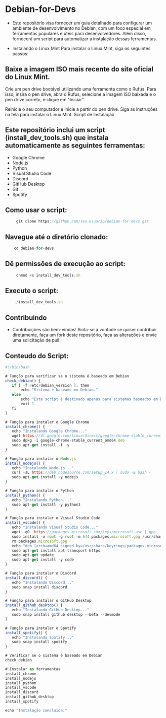# Debian-for-Devs

- Este repositório visa fornecer um guia detalhado para configurar um ambiente de desenvolvimento no Debian, com um foco especial em ferramentas populares e úteis para desenvolvedores. Além disso, fornecerá um script para automatizar a instalação dessas ferramentas.

- Instalando o Linux Mint
Para instalar o Linux Mint, siga os seguintes passos:

## Baixe a imagem ISO mais recente do site oficial do Linux Mint.

Crie um pen drive bootável utilizando uma ferramenta como o Rufus. Para isso, insira o pen drive, abra o Rufus, selecione a imagem ISO baixada e o pen drive correto, e clique em "Iniciar".

Reinicie o seu computador e inicie a partir do pen drive. Siga as instruções na tela para instalar o Linux Mint.
Script de Instalação

## Este repositório inclui um script (install_dev_tools.sh) que instala automaticamente as seguintes ferramentas:

- Google Chrome
- Node.js
- Python
- Visual Studio Code
- Discord
- GitHub Desktop
- Git
- Spotify


## Como usar o script:

```js
     git clone https://github.com/seu-usuario/debian-for-devs.git
 ```

## Navegue até o diretório clonado:

```js
    cd debian-for-devs
 ```

## Dê permissões de execução ao script:

```js
     chmod +x install_dev_tools.sh
 ```

 ## Execute o script:

 ```js
     ./install_dev_tools.sh
 ```
## Contribuindo

- Contribuições são bem-vindas! Sinta-se à vontade se quiser contribuir diretamente, faça um fork deste repositório, faça as alterações e envie uma solicitação de pull.


## Conteudo do Script:


 ```js
#!/bin/bash

# Função para verificar se o sistema é baseado em Debian
check_debian() {
    if [ -f /etc/debian_version ]; then
        echo "Sistema é baseado em Debian."
    else
        echo "Este script é destinado apenas para sistemas baseados em Debian."
        exit 1
    fi
}

# Função para instalar o Google Chrome
install_chrome() {
    echo "Instalando Google Chrome..."
    wget https://dl.google.com/linux/direct/google-chrome-stable_current_amd64.deb
    sudo dpkg -i google-chrome-stable_current_amd64.deb
    sudo apt-get install -f -y
}

# Função para instalar o Node.js
install_nodejs() {
    echo "Instalando Node.js..."
    curl -sL https://deb.nodesource.com/setup_14.x | sudo -E bash -
    sudo apt-get install -y nodejs
}

# Função para instalar o Python
install_python() {
    echo "Instalando Python..."
    sudo apt-get install -y python3
}

# Função para instalar o Visual Studio Code
install_vscode() {
    echo "Instalando Visual Studio Code..."
    wget -qO- https://packages.microsoft.com/keys/microsoft.asc | gpg --dearmor > packages.microsoft.gpg
    sudo install -o root -g root -m 644 packages.microsoft.gpg /usr/share/keyrings/
    rm packages.microsoft.gpg
    echo "deb [arch=amd64 signed-by=/usr/share/keyrings/packages.microsoft.gpg] https://packages.microsoft.com/repos/vscode stable main" | sudo tee /etc/apt/sources.list.d/vscode.list
    sudo apt-get install apt-transport-https
    sudo apt-get update
    sudo apt-get install -y code
}

# Função para instalar o Discord
install_discord() {
    echo "Instalando Discord..."
    sudo snap install discord
}

# Função para instalar o GitHub Desktop
install_github_desktop() {
    echo "Instalando GitHub Desktop..."
    sudo snap install github-desktop --beta --devmode
}

# Função para instalar o Spotify
install_spotify() {
    echo "Instalando Spotify..."
    sudo snap install spotify
}

# Verificar se o sistema é baseado em Debian
check_debian

# Instalar as ferramentas
install_chrome
install_nodejs
install_python
install_vscode
install_discord
install_github_desktop
install_spotify

echo "Instalação concluída."
 ```